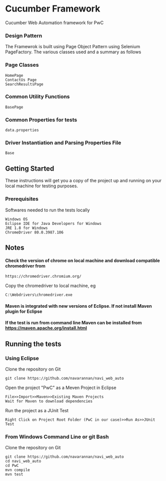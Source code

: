# Cucumber Framework

Cucumber Web Automation framework for PwC

### Design Pattern

The Framewrok is built using Page Object Pattern using Selenium PageFactory. The various classes used and a summary as follows

### Page Classes
```
HomePage
ContactUs Page
SearchResultsPage
```

### Common Utility Functions
```
BasePage
```

### Common Properties for tests 
```
data.properties
```

### Driver Instantiation and Parsing Properties File
```
Base
```

## Getting Started

These instructions will get you a copy of the project up and running on your local machine for testing purposes.

### Prerequisites

Softwares needed to run the tests locally 

```
Windows OS
Eclipse IDE for Java Developers for Windows
JRE 1.8 for Windows
ChromeDriver 80.0.3987.106 
```
## Notes 
#### Check the version of chrome on local machine and download compatible chromedriver from 
```
https://chromedriver.chromium.org/
```

Copy the chromedriver to local machine, eg
```
C:\Webdrivers\chromedriver.exe
```
#### Maven is integrated with new versions of Eclipse. If not install Maven plugin for Eclipse

#### If the test is run from command line Maven can be installed from https://maven.apache.org/install.html

## Running the tests

### Using Eclipse
Clone the repository on Git
```
git clone https://github.com/navarannan/navi_web_auto
```
Open the project "PwC" as a Meven Project in Eclipse
```
File>>Import>>Maven>>Existing Maven Projects
Wait for Maven to download dependencies
```
Run the project as a JUnit Test
```
Right Click on Project Root Folder (PwC in our case)>>Run As>>JUnit Test
```

### From Windows Command Line or git Bash
Clone the repository on Git
```
git clone https://github.com/navarannan/navi_web_auto
cd navi_web_auto
cd PwC
mvn compile
mvn test
```
